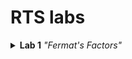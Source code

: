 # RTS labs

<details>
  <summary><b>Lab 1</b> <i>"Fermat's Factors"</i></summary>

### Code

```typescript
function fermatFactors(n: number): number[] {
    if (n <= 0)
        return [n]

    if (!(n % 2))
        return [n / 2, 2]

    let a = Math.ceil(Math.sqrt(n))

    if (a * a === n)
        return [a, a]

    let b = 0
    while (1) {
        const c = a * a - n
        b = Math.floor(Math.sqrt(c))

        if (b * b === c)
            break
        else
            a += 1
    }

    return [a - b, a + b]
}
```

### Screenshots

![screenshot1](./examples/fermatFactors/screenshot1.jpeg)

![screenshot2](./examples/fermatFactors/screenshot2.jpeg)

![screenshot3](./examples/fermatFactors/screenshot3.jpeg)

</details> 
